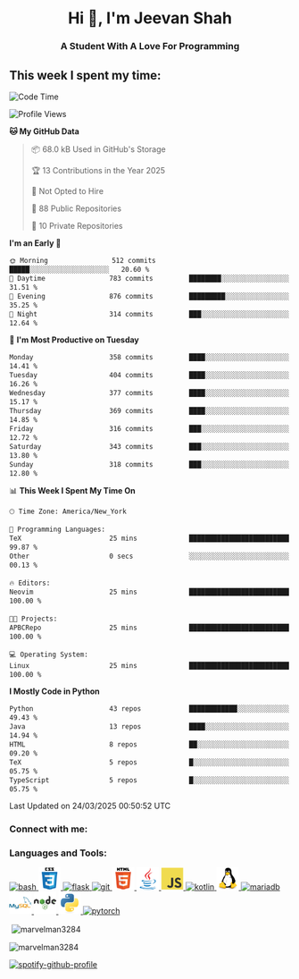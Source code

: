 <h1 align="center">Hi 👋, I'm Jeevan Shah</h1>
<h3 align="center">A Student With A Love For Programming</h3>

## This week I spent my time:

<!--START_SECTION:waka-->
![Code Time](http://img.shields.io/badge/Code%20Time-584%20hrs%2033%20mins-blue)

![Profile Views](http://img.shields.io/badge/Profile%20Views-0-blue)

**🐱 My GitHub Data** 

> 📦 68.0 kB Used in GitHub's Storage 
 > 
> 🏆 13 Contributions in the Year 2025
 > 
> 🚫 Not Opted to Hire
 > 
> 📜 88 Public Repositories 
 > 
> 🔑 10 Private Repositories 
 > 
**I'm an Early 🐤** 

```text
🌞 Morning                512 commits         █████░░░░░░░░░░░░░░░░░░░░   20.60 % 
🌆 Daytime                783 commits         ████████░░░░░░░░░░░░░░░░░   31.51 % 
🌃 Evening                876 commits         █████████░░░░░░░░░░░░░░░░   35.25 % 
🌙 Night                  314 commits         ███░░░░░░░░░░░░░░░░░░░░░░   12.64 % 
```
📅 **I'm Most Productive on Tuesday** 

```text
Monday                   358 commits         ████░░░░░░░░░░░░░░░░░░░░░   14.41 % 
Tuesday                  404 commits         ████░░░░░░░░░░░░░░░░░░░░░   16.26 % 
Wednesday                377 commits         ████░░░░░░░░░░░░░░░░░░░░░   15.17 % 
Thursday                 369 commits         ████░░░░░░░░░░░░░░░░░░░░░   14.85 % 
Friday                   316 commits         ███░░░░░░░░░░░░░░░░░░░░░░   12.72 % 
Saturday                 343 commits         ███░░░░░░░░░░░░░░░░░░░░░░   13.80 % 
Sunday                   318 commits         ███░░░░░░░░░░░░░░░░░░░░░░   12.80 % 
```


📊 **This Week I Spent My Time On** 

```text
🕑︎ Time Zone: America/New_York

💬 Programming Languages: 
TeX                      25 mins             █████████████████████████   99.87 % 
Other                    0 secs              ░░░░░░░░░░░░░░░░░░░░░░░░░   00.13 % 

🔥 Editors: 
Neovim                   25 mins             █████████████████████████   100.00 % 

🐱‍💻 Projects: 
APBCRepo                 25 mins             █████████████████████████   100.00 % 

💻 Operating System: 
Linux                    25 mins             █████████████████████████   100.00 % 
```

**I Mostly Code in Python** 

```text
Python                   43 repos            ████████████░░░░░░░░░░░░░   49.43 % 
Java                     13 repos            ████░░░░░░░░░░░░░░░░░░░░░   14.94 % 
HTML                     8 repos             ██░░░░░░░░░░░░░░░░░░░░░░░   09.20 % 
TeX                      5 repos             █░░░░░░░░░░░░░░░░░░░░░░░░   05.75 % 
TypeScript               5 repos             █░░░░░░░░░░░░░░░░░░░░░░░░   05.75 % 
```




 Last Updated on 24/03/2025 00:50:52 UTC
<!--END_SECTION:waka-->

<h3 align="left">Connect with me:</h3>
<p align="left">

</p>

<h3 align="left">Languages and Tools:</h3>
<p align="left"> <a href="https://www.gnu.org/software/bash/" target="_blank"> <img src="https://www.vectorlogo.zone/logos/gnu_bash/gnu_bash-icon.svg" alt="bash" width="40" height="40"/> </a> <a href="https://www.w3schools.com/css/" target="_blank"> <img src="https://raw.githubusercontent.com/devicons/devicon/master/icons/css3/css3-original-wordmark.svg" alt="css3" width="40" height="40"/> </a> <a href="https://flask.palletsprojects.com/" target="_blank"> <img src="https://www.vectorlogo.zone/logos/pocoo_flask/pocoo_flask-icon.svg" alt="flask" width="40" height="40"/> </a> <a href="https://git-scm.com/" target="_blank"> <img src="https://www.vectorlogo.zone/logos/git-scm/git-scm-icon.svg" alt="git" width="40" height="40"/> </a> <a href="https://www.w3.org/html/" target="_blank"> <img src="https://raw.githubusercontent.com/devicons/devicon/master/icons/html5/html5-original-wordmark.svg" alt="html5" width="40" height="40"/> </a> <a href="https://www.java.com" target="_blank"> <img src="https://raw.githubusercontent.com/devicons/devicon/master/icons/java/java-original.svg" alt="java" width="40" height="40"/> </a> <a href="https://developer.mozilla.org/en-US/docs/Web/JavaScript" target="_blank"> <img src="https://raw.githubusercontent.com/devicons/devicon/master/icons/javascript/javascript-original.svg" alt="javascript" width="40" height="40"/> </a> <a href="https://kotlinlang.org" target="_blank"> <img src="https://www.vectorlogo.zone/logos/kotlinlang/kotlinlang-icon.svg" alt="kotlin" width="40" height="40"/> </a> <a href="https://www.linux.org/" target="_blank"> <img src="https://raw.githubusercontent.com/devicons/devicon/master/icons/linux/linux-original.svg" alt="linux" width="40" height="40"/> </a> <a href="https://mariadb.org/" target="_blank"> <img src="https://www.vectorlogo.zone/logos/mariadb/mariadb-icon.svg" alt="mariadb" width="40" height="40"/> </a> <a href="https://www.mysql.com/" target="_blank"> <img src="https://raw.githubusercontent.com/devicons/devicon/master/icons/mysql/mysql-original-wordmark.svg" alt="mysql" width="40" height="40"/> </a> <a href="https://nodejs.org" target="_blank"> <img src="https://raw.githubusercontent.com/devicons/devicon/master/icons/nodejs/nodejs-original-wordmark.svg" alt="nodejs" width="40" height="40"/> </a> <a href="https://www.python.org" target="_blank"> <img src="https://raw.githubusercontent.com/devicons/devicon/master/icons/python/python-original.svg" alt="python" width="40" height="40"/> </a> <a href="https://pytorch.org/" target="_blank"> <img src="https://www.vectorlogo.zone/logos/pytorch/pytorch-icon.svg" alt="pytorch" width="40" height="40"/> </a> </p>


<p>&nbsp;<img align="center" src="https://github-readme-stats.vercel.app/api?username=marvelman3284&show_icons=true&locale=en&theme=blue-green" alt="marvelman3284" /></p>

<p><img align="center" src="https://github-readme-streak-stats.herokuapp.com/?user=marvelman3284&theme=blue-green" alt="marvelman3284" /></p>


[![spotify-github-profile](https://spotify-github-profile.vercel.app/api/view?uid=lp0lvf5zzesrwq2hdzmfnkjsq&cover_image=true&theme=default)](https://github.com/kittinan/spotify-github-profile)
